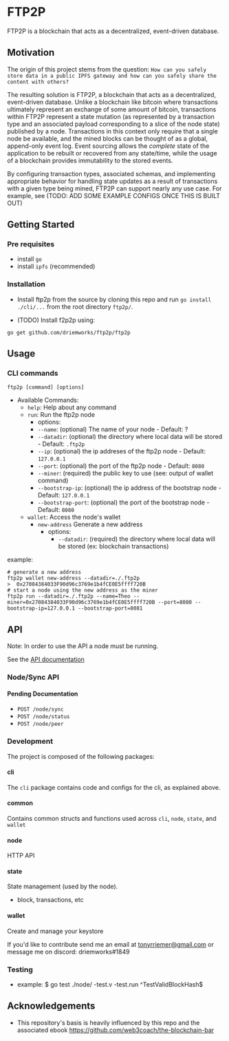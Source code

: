 # FTP2P
FTP2P is a blockchain that acts as a decentralized, event-driven database.

## Motivation
The origin of this project stems from the question:
`How can you safely store data in a public IPFS gateway and how can you safely share the content with others?`

The resulting solution is FTP2P, a blockchain that acts as a decentralized, event-driven database. Unlike a blockchain like bitcoin where transactions ultimately represent an exchange of some amount of bitcoin, transactions within FTP2P represent a state mutation (as represented by a transaction type and an associated payload corresponding to a slice of the node state) published by a node. Transactions in this context only  require that a single node be available, and the mined blocks can be thought of as a global, append-only event log. Event sourcing allows  the *complete* state of the application to be rebuilt or recovered from any state/time, while the usage of a blockchain provides immutability to the stored events.

By configuring transaction types, associated schemas, and implementing appropriate behavior for handling state updates as a result of transactions with a given type being mined, FTP2P can support nearly any use case. For example, see (TODO: ADD SOME EXAMPLE CONFIGS ONCE THIS IS BUILT OUT)

## Getting Started

### Pre requisites
- install `go`
- install `ipfs` (recommended)

### Installation 

- Install ftp2p from the source by cloning this repo and run `go install ./cli/...` from the root directory `ftp2p/`.


- (TODO) Install f2p2p using:
```
go get github.com/driemworks/ftp2p/ftp2p
```

## Usage
### CLI commands
`ftp2p [command] [options]`
- Available Commands:
  - `help`: Help about any command
  - `run`:  Run the ftp2p node
    -  options:
      - `--name`: (optional) The name of your node - Default: ?
      - `--datadir`: (optional) the directory where local data will be stored - Default: `.ftp2p`
      - `--ip`: (optional) the ip addreses of the ftp2p node - Default: `127.0.0.1`
      - `--port`: (optional) the port of the ftp2p node - Default: `8080`
      - `--miner`: (required) the public key to use (see: output of wallet command)
      - `--bootstrap-ip`: (optional) the ip address of the bootstrap node - Default: `127.0.0.1`
      - `--bootstrap-port`: (optional) the port of the bootstrap node - Default: `8080`
  - `wallet`: Access the node's wallet
    - `new-address` Generate a new address
        -  options:
            - `--datadir`: (required) the directory where local data will be stored (ex: blockchain transactions)

 example:
  ```
  # generate a new address
  ftp2p wallet new-address --datadir=./.ftp2p
  >  0x27084384033F90d96c3769e1b4fCE0E5ffff720B
  # start a node using the new address as the miner
  ftp2p run --datadir=./.ftp2p --name=Theo --miner=0x27084384033F90d96c3769e1b4fCE0E5ffff720B --port=8080 --bootstrap-ip=127.0.0.1 --bootstrap-port=8081
  ```

## API
Note: In order to use the API a node must be running. 

See the [API documentation](https://github.com/driemworks/ftp2p/blob/master/docs/api/api.md)

### Node/Sync API
#### Pending Documentation
- `POST /node/sync`
- `POST /node/status`
- `POST /node/peer`


### Development

The project is composed of the following packages:
#### cli
The `cli` package contains code and configs for the cli, as explained above.

#### common
Contains common structs and functions used across `cli`, `node`, `state`, and `wallet`

#### node
HTTP API

#### state
State management (used by the node). 
- block, transactions, etc

#### wallet
Create and manage your keystore

If you'd like to contribute send me an email at tonyrriemer@gmail.com or message me on discord: driemworks#1849


### Testing
- example: $ go test ./node/ -test.v -test.run ^TestValidBlockHash$ 

## Acknowledgements
- This repository's basis is heavily influenced by this repo and the associated ebook https://github.com/web3coach/the-blockchain-bar